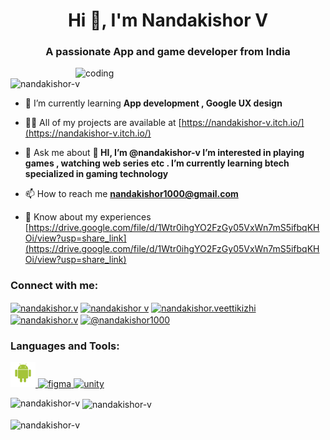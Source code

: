 <h1 align="center">Hi 👋, I'm Nandakishor V</h1>
<h3 align="center">A passionate App and game developer from India</h3>
<img align="right" alt="coding" width="400" src="https://user-images.githubusercontent.com/55389276/140866485-8fb1c876-9a8f-4d6a-98dc-08c4981eaf70.gif"

<p align="left"> <img src="https://komarev.com/ghpvc/?username=nandakishor-v&label=Profile%20views&color=0e75b6&style=flat" alt="nandakishor-v" /> </p>

- 🌱 I’m currently learning **App development , Google UX design**

- 👨‍💻 All of my projects are available at [https://nandakishor-v.itch.io/](https://nandakishor-v.itch.io/)

- 💬 Ask me about **👋 HI, I’m @nandakishor-v  I’m interested in playing games , watching web series etc . I’m currently learning btech specialized in gaming technology**

- 📫 How to reach me **nandakishor1000@gmail.com**

- 📄 Know about my experiences [https://drive.google.com/file/d/1Wtr0ihgYO2FzGy05VxWn7mS5ifbqKHOi/view?usp=share_link](https://drive.google.com/file/d/1Wtr0ihgYO2FzGy05VxWn7mS5ifbqKHOi/view?usp=share_link)

<h3 align="left">Connect with me:</h3>
<p align="left">
<a href="https://twitter.com/v_nandakishor" target="blank"><img align="center" src="https://raw.githubusercontent.com/rahuldkjain/github-profile-readme-generator/master/src/images/icons/Social/twitter.svg" alt="nandakishor.v" height="30" width="40" /></a>
<a href="https://www.linkedin.com/in/nandakishor-v-858722209/" target="blank"><img align="center" src="https://raw.githubusercontent.com/rahuldkjain/github-profile-readme-generator/master/src/images/icons/Social/linked-in-alt.svg" alt="nandakishor v" height="30" width="40" /></a>
<a href="https://fb.com/nandakishor.veettikizhi" target="blank"><img align="center" src="https://raw.githubusercontent.com/rahuldkjain/github-profile-readme-generator/master/src/images/icons/Social/facebook.svg" alt="nandakishor.veettikizhi" height="30" width="40" /></a>
<a href="https://instagram.com/nandakishor.v" target="blank"><img align="center" src="https://raw.githubusercontent.com/rahuldkjain/github-profile-readme-generator/master/src/images/icons/Social/instagram.svg" alt="nandakishor.v" height="30" width="40" /></a>
<a href="https://hashnode.com/@MrNobody7010" target="blank"><img align="center" src="https://raw.githubusercontent.com/rahuldkjain/github-profile-readme-generator/master/src/images/icons/Social/hashnode.svg" alt="@nandakishor1000" height="30" width="40" /></a>
</p>

<h3 align="left">Languages and Tools:</h3>
<p align="left"> <a href="https://developer.android.com" target="_blank" rel="noreferrer"> <img src="https://raw.githubusercontent.com/devicons/devicon/master/icons/android/android-original-wordmark.svg" alt="android" width="40" height="40"/> </a> <a href="https://www.figma.com/" target="_blank" rel="noreferrer"> <img src="https://www.vectorlogo.zone/logos/figma/figma-icon.svg" alt="figma" width="40" height="40"/> </a> <a href="https://unity.com/" target="_blank" rel="noreferrer"> <img src="https://www.vectorlogo.zone/logos/unity3d/unity3d-icon.svg" alt="unity" width="40" height="40"/> </a> </p>

<p><img align="left" src="https://github-readme-stats.vercel.app/api/top-langs?username=nandakishor-v&show_icons=true&locale=en&layout=compact" alt="nandakishor-v" /></p>

<p>&nbsp;<img align="center" src="https://github-readme-stats.vercel.app/api?username=nandakishor-v&show_icons=true&locale=en" alt="nandakishor-v" /></p>

<p><img align="center" src="https://github-readme-streak-stats.herokuapp.com/?user=nandakishor-v&" alt="nandakishor-v" /></p>
